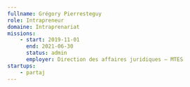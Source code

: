 ```yaml
---
fullname: Grégory Pierresteguy
role: Intrapreneur
domaine: Intraprenariat
missions:
    - start: 2019-11-01
      end: 2021-06-30
      status: admin
      employer: Direction des affaires juridiques — MTES
startups:
    - partaj
---
```

